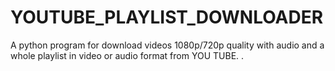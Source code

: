 # YOUTUBE_PLAYLIST_DOWNLOADER
A python program for download videos 1080p/720p quality with audio and a whole playlist in video or audio format from YOU TUBE. .
